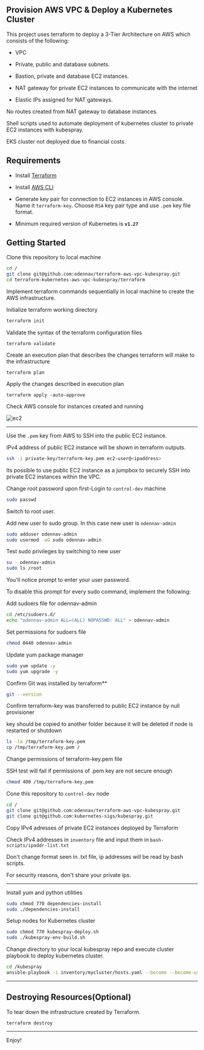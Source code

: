 ##  Provision AWS VPC & Deploy a Kubernetes Cluster  

This project uses terraform to deploy a 3-Tier Architecture on AWS which consists of the following:

- VPC

- Private, public and database subnets.

- Bastion, private and database EC2 instances.

- NAT gateway for private EC2 instances to communicate with the internet

- Elastic IPs assigned for NAT gateways.

No routes created from NAT gateway to database instances.

Shell scripts used to automate deployment of kubernetes cluster to private EC2 instances with kubespray.

EKS cluster not deployed due to financial costs.

## Requirements

- Install [Terraform](https://developer.hashicorp.com/terraform/install)

- Install [AWS CLI](https://docs.aws.amazon.com/cli/latest/userguide/getting-started-install.html)

- Generate key pair for connection to EC2 instances in AWS console. Name it `terraform-key`. Choose `RSA` key pair type and use `.pem` key file format.

- Minimum required version of Kubernetes is **`v1.27`**

## Getting Started


Clone this repository to local machine
```bash
cd /
git clone git@github.com:odennav/terraform-aws-vpc-kubespray.git
cd terraform-kubernetes-aws-vpc-kubespray/terraform
```


Implement terraform commands sequentially in local machine to create the AWS infrastructure.

Initialize terraform working directory

```bash
terraform init
```

Validate the syntax of the terraform configuration files
```console
terraform validate
```

Create an execution plan that describes the changes terraform will make to the infrastructure
```console
terraform plan
```

Apply the changes described in execution plan
```console
terraform apply -auto-approve
```
Check AWS console for instances created and running


![ec2](https://github.com/odennav/terraform-k8s-aws_ec2/blob/main/docs/ec2instances-shot.PNG)

-----
   
Use the `.pem` key from AWS to SSH into the public EC2 instance.

IPv4 address of public EC2 instance will be shown in terraform outputs.
```bash
ssh -i private-key/terraform-key.pem ec2-user@<ipaddress>
```
Its possible to use public EC2 instance as a jumpbox to securely SSH into private EC2 instances within the VPC.

Change root password upon first-Login to `control-dev` machine
```bash
sudo passwd
```

Switch to root user.

Add new user to sudo group. In this case new user is `odennav-admin`
```bash
sudo adduser odennav-admin
sudo usermod -aG sudo odennav-admin
```

Test sudo privileges by switching to new user
```bash
su - odennav-admin
sudo ls /root
```

You'll notice prompt to enter your user password.

To disable this prompt for every sudo command, implement the following:

Add sudoers file for odennav-admin
```bash
cd /etc/sudoers.d/
echo "odennav-admin ALL=(ALL) NOPASSWD: ALL" > odennav-admin
```
Set permissions for sudoers file
```bash
chmod 0440 odennav-admin
```

Update yum package manager
```bash
sudo yum update -y
sudo yum upgrade -y
```

Confirm Git was installed by terraform**
```bash
git --version
```

Confirm terraform-key was transferred to public EC2 instance by null provisioner
   
key should be copied to another folder because it will be deleted if node is restarted or shutdown
```bash
ls -la /tmp/terraform-key.pem
cp /tmp/terraform-key.pem /
```

Change permissions of terraform-key.pem file
   
SSH test will fail if permissions of .pem key are not secure enough
```bash
chmod 400 /tmp/terraform-key.pem
```


Cone this repository to `control-dev` node
```bash
cd /
git clone git@github.com:odennav/terraform-aws-vpc-kubespray.git
git clone git@github.com:kubernetes-sigs/kubespray.git
```

Copy IPv4 adresses of private EC2 instances deployed by Terraform
   
Check IPv4 addresses in `inventory` file and input them in `bash-scripts/ipaddr-list.txt`
   
Don't change format seen in .txt file, ip addresses will be read by bash scripts.
   
For security reasons, don't share your private ips. 

-----

Install yum and python utilities

```bash
sudo chmod 770 dependencies-install
sudo ./dependencies-install
```

Setup nodes for Kubernetes cluster
    
```bash
sudo chmod 770 kubespray-deploy.sh
sudo ./kubespray-env-build.sh
```
   
Change directory to your local kubespray repo and execute cluster playbook to deploy kubernetes cluster.
   
```bash
cd /kubespray
ansible-playbook -i inventory/mycluster/hosts.yaml --become --become-user=odennav-admin cluster.yml
```

-----

## Destroying Resources(Optional)

To tear down the infrastructure created by Terraform.

```console
terraform destroy
```

-----

Enjoy!
